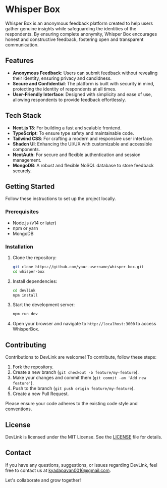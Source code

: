 # Whisper Box

Whisper Box is an anonymous feedback platform created to help users gather genuine insights while safeguarding the identities of the respondents. By ensuring complete anonymity, Whisper Box encourages honest and constructive feedback, fostering open and transparent communication.

## Features

- **Anonymous Feedback**: Users can submit feedback without revealing their identity, ensuring privacy and candidness.
- **Secure and Confidential**: The platform is built with security in mind, protecting the identity of respondents at all times.
- **User-Friendly Interface**: Designed with simplicity and ease of use, allowing respondents to provide feedback effortlessly.

## Tech Stack

- **Next.js 13**: For building a fast and scalable frontend.
- **TypeScript**: To ensure type safety and maintainable code.
- **Tailwind CSS**: For crafting a modern and responsive user interface.
- **Shadcn UI**: Enhancing the UI/UX with customizable and accessible components.
- **NextAuth**: For secure and flexible authentication and session management.
- **MongoDB**: A robust and flexible NoSQL database to store feedback securely.

## Getting Started

Follow these instructions to set up the project locally.

### Prerequisites

- Node.js (v14 or later)
- npm or yarn
- MongoDB

### Installation

1. Clone the repository:
   ```bash
   git clone https://github.com/your-username/whisper-box.git
   cd whisper-box

2. Install dependencies:

   ```bash
   cd devlink
   npm install
   ```

3. Start the development server:

   ```bash
   npm run dev
   ```

4. Open your browser and navigate to `http://localhost:3000` to access WhisperBox.

## Contributing

Contributions to DevLink are welcome! To contribute, follow these steps:

1. Fork the repository.
2. Create a new branch (`git checkout -b feature/my-feature`).
3. Make your changes and commit them (`git commit -am 'Add new feature'`).
4. Push to the branch (`git push origin feature/my-feature`).
5. Create a new Pull Request.

Please ensure your code adheres to the existing code style and conventions.

## License

DevLink is licensed under the MIT License. See the [LICENSE](LICENSE) file for details.


## Contact

If you have any questions, suggestions, or issues regarding DevLink, feel free to contact us at kyadapavan0016@gmail.com.

Let's collaborate and grow together!
